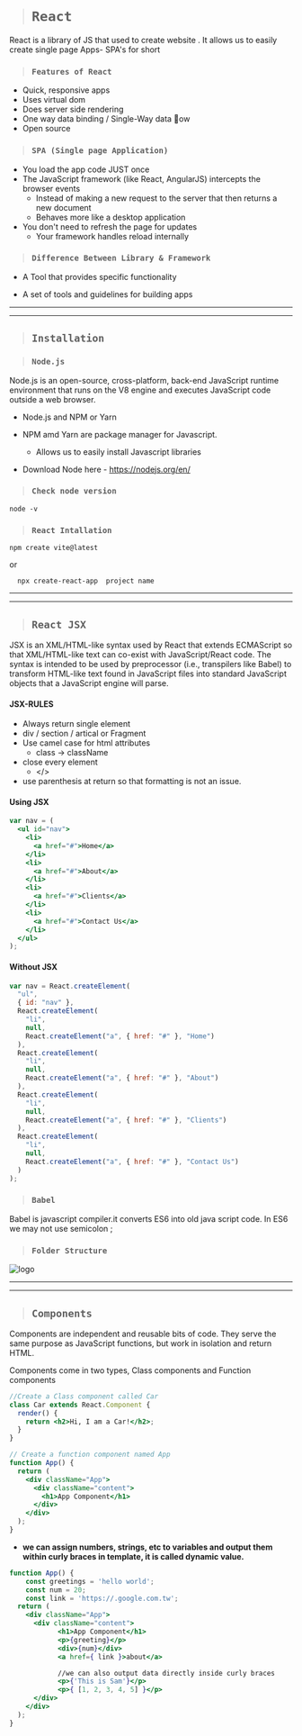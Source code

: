 ># `React`
React is a library of JS that used to create website . It allows us to easily create single page Apps- SPA's for short

>### `Features of React`
* Quick, responsive apps
* Uses virtual dom
* Does server side rendering
* One way data binding / Single-Way data 􀁼ow
* Open source

>### `SPA (Single page Application)`
* You load the app code JUST once
* The JavaScript framework (like React, AngularJS) intercepts the    browser events
   * Instead of making a new request to the server that then returns a new document
   * Behaves more like a desktop application
* You don't need to refresh the page for updates
    * Your framework handles reload internally

>### `Difference Between Library & Framework`
* A Tool that provides specific functionality

* A set of tools and guidelines for building apps
---
---
>## `Installation`

>### `Node.js`
Node.js is an open-source, cross-platform, back-end JavaScript runtime environment that runs on the V8 engine and executes JavaScript code outside a web browser.

* Node.js and NPM or Yarn
* NPM amd Yarn are package manager for Javascript.
   * Allows us to easily install Javascript libraries

* Download Node here - https://nodejs.org/en/



>### `Check node version`
```
node -v
```

>### `React Intallation`

```
npm create vite@latest
```
or
```
  npx create-react-app  project name
```  

---
---

>## `React JSX`
JSX is an XML/HTML-like syntax used by React that extends ECMAScript so that XML/HTML-like text can co-exist with JavaScript/React code. The syntax is intended to be used by preprocessor (i.e., transpilers like Babel) to transform HTML-like text found in JavaScript files into standard JavaScript objects that a JavaScript engine will parse.

#### JSX-RULES

* Always return single element
* div / section / artical or Fragment
* Use camel case for html attributes
  * class -> className
* close every element
   * </>
* use parenthesis at return so that formatting is not an issue.

#### Using JSX
```jsx
var nav = (
  <ul id="nav">
    <li>
      <a href="#">Home</a>
    </li>
    <li>
      <a href="#">About</a>
    </li>
    <li>
      <a href="#">Clients</a>
    </li>
    <li>
      <a href="#">Contact Us</a>
    </li>
  </ul>
);
```
#### Without JSX
```jsx
var nav = React.createElement(
  "ul",
  { id: "nav" },
  React.createElement(
    "li",
    null,
    React.createElement("a", { href: "#" }, "Home")
  ),
  React.createElement(
    "li",
    null,
    React.createElement("a", { href: "#" }, "About")
  ),
  React.createElement(
    "li",
    null,
    React.createElement("a", { href: "#" }, "Clients")
  ),
  React.createElement(
    "li",
    null,
    React.createElement("a", { href: "#" }, "Contact Us")
  )
);
```

>### `Babel`
Babel is javascript compiler.it converts ES6 into old java script code.
In ES6 we may not use semicolon ;

>### `Folder Structure`
![logo](https://github.com/A-jha/React-Complete/raw/master/tutorial/Images/React-complete.png)

---
---
>## `Components`
Components are independent and reusable bits of code. They serve the same purpose as JavaScript functions, but work in isolation and return HTML.

Components come in two types, Class components and Function components

```jsx
//Create a Class component called Car
class Car extends React.Component {
  render() {
    return <h2>Hi, I am a Car!</h2>;
  }
}
```


```jsx
// Create a function component named App
function App() {
  return (
    <div className="App">
      <div className="content">
        <h1>App Component</h1>
      </div>
    </div>
  );
}
```
* **we can assign numbers, strings, etc to variables and output them within curly braces in template, it is called dynamic value.**

```jsx
function App() {
    const greetings = 'hello world';
    const num = 20;
    const link = 'https://.google.com.tw';
  return (
    <div className="App">
      <div className="content">
            <h1>App Component</h1>
            <p>{greeting}</p>
            <div>{num}</div>
            <a href={ link }>about</a>

            //we can also output data directly inside curly braces
            <p>{'This is Sam'}</p>
            <p>{ [1, 2, 3, 4, 5] }</p>
      </div>
    </div>
  );
}
```














